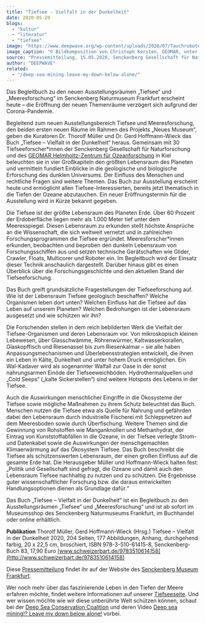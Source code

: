 ```yaml
---
title: "Tiefsee - Vielfalt in der Dunkelheit"
date: 2020-05-20
blogs: 
  - "kultur"
  - "literatur"
  - "tiefsee"
image: "https://www.deepwave.org/wp-content/uploads/2020/07/Tauchroboter_ROV_KIEL_6000_GEOMAR-scaled.jpg"
image_caption: "© Bildkomposition von Christoph Kersten, GEOMAR, unter Verwendung von Bildmaterial des MARUM – Zen­trum für Ma­ri­ne Um­welt­wis­sen­schaf­ten, Uni­ver­si­tät Bre­men (CC-BY 4.0)"
source: "Pressemitteilung, 15.05.2020, Senckenberg Gesellschaft für Naturforschung"
author: "DEEPWAVE"
related: 
  - "/deep-sea-mining-leave-my-down-below-alone/"
---
```


Das Begleitbuch zu den neuen Ausstellungsräumen „Tiefsee“ und „Meeresforschung“ im Senckenberg Naturmuseum Frankfurt erscheint heute – die Eröffnung der neuen Themenräume verzögert sich aufgrund der Corona-Pandemie.

Begleitend zum neuen Ausstellungsbereich Tiefsee und Meeresforschung, den beiden ersten neuen Räume im Rahmen des Projekts „Neues Museum“, geben die Kuratoren Dr. Thorolf Müller und Dr. Gerd Hoffmann-Wieck das Buch „Tiefsee – Vielfalt in der Dunkelheit“ heraus. Gemeinsam mit 30 Tiefseeforscher\*innen der Senckenberg Gesellschaft für Naturforschung und des [GEOMAR Helmholtz-Zentrum für Ozeanforschung](https://www.geomar.de/) in Kiel beleuchten sie in vier Großkapiteln den größten Lebensraum des Planeten und vermitteln fundiert Einblicke in die geologische und biologische Erforschung des dunklen Universums. Der Einfluss des Menschen und rechtliche Fragen sind weitere Themen. Das Buch zur Ausstellung erscheint heute und ermöglicht allen Tiefsee-Interessierten, bereits jetzt thematisch in die Tiefen der Ozeane abzutauchen. Ein neuer Eröffnungstermin für die Ausstellung wird in Kürze bekannt gegeben.

Die Tiefsee ist der größte Lebensraum des Planeten Erde. Über 60 Prozent der Erdoberfläche liegen mehr als 1.000 Meter tief unter dem Meeresspiegel. Diesen Lebensraum zu erkunden stellt höchste Ansprüche an die Wissenschaft, die sich weltweit vernetzt und in zahlreichen Forschungsprogrammen die Tiefsee ergründet. Meeresforscher\*innen erkunden, beobachten und beproben den dunkeln Lebensraum von Forschungsschiffen aus und setzen technische Gerätschaften wie Glider, Crawler, Floats, Multicorer und Roboter ein. Im Begleitbuch wird der Einsatz dieser Technik anschaulich dargestellt. Darüber hinaus gibt es einen Überblick über die Forschungsgeschichte und den aktuellen Stand der Tiefseeforschung.

Das Buch greift grundsätzliche Fragestellungen der Tiefseeforschung auf. Wie ist der Lebensraum Tiefsee geologisch beschaffen? Welche Organismen leben dort unten? Welchen Einfluss hat die Tiefsee auf das Leben auf unserem Planeten? Welchen Bedrohungen ist der Lebensraum ausgesetzt und wie schützen wir ihn?

Die Forschenden stellen in dem reich bebilderten Werk die Vielfalt der Tiefsee-Organismen und deren Lebensraum vor. Von mikroskopisch kleinen Lebewesen, über Glasschwämme, Röhrenwürmer, Kaltwasserkorallen, Glaskopffisch und Riesenassel bis zum Riesenkalmar – sie alle haben Anpassungsmechanismen und Überlebensstrategien entwickelt, die ihnen ein Leben in Kälte, Dunkelheit und unter hohem Druck ermöglichen. Ein Wal-Kadaver wird als sogenannter Walfall zur Oase in der sonst nahrungsarmen Einöde der Tiefseeweichböden. Hydrothermalquellen und „Cold Seeps“ („kalte Sickerstellen“) sind weitere Hotspots des Lebens in der Tiefsee.

Auch die Auswirkungen menschlicher Eingriffe in die Ökosysteme der Tiefsee sowie mögliche Maßnahmen zu ihrem Schutz beleuchtet das Buch. Menschen nutzen die Tiefsee etwa als Quelle für Nahrung und gefährden dabei den Lebensraum durch industrielle Fischerei mit Schleppnetzen auf dem Meeresboden sowie durch Überfischung. Weitere Themen sind die Gewinnung von Rohstoffen wie Manganknollen und Methanhydrat, der Eintrag von Kunststoffabfällen in die Ozeane, in der Tiefsee verlegte Strom- und Datenkabel sowie die Auswirkungen der menschgemachten Klimaerwärmung auf das Ökosystem Tiefsee. Das Buch beschreibt die Tiefsee als schützenswerten Lebensraum, der einen großen Einfluss auf die gesamte Erde hat. Die Herausgeber Müller und Hoffmann-Wieck halten fest: „Politik und Gesellschaft sind gefragt, die Ozeane und damit auch den Lebensraum Tiefsee nachhaltig zu nutzen und zu schützen. Die Ergebnisse guter wissenschaftlicher Forschung bzw. die daraus entwickelten Handlungsoptionen dienen als Grundlage dafür.“

Das Buch „Tiefsee – Vielfalt in der Dunkelheit“ ist ein Begleitbuch zu den Ausstellungsräumen „Tiefsee“ und „Meeresforschung“ und ist ab sofort im Museumsshop des Senckenberg Naturmuseums Frankfurt, im Buchhandel oder online erhältlich.

**Publikation** Thorolf Müller, Gerd Hoffmann-Wieck (Hrsg.) Tiefsee – Vielfalt in der Dunkelheit 2020, 204 Seiten, 177 Abbildungen, Anhang, durchgehend farbig, 20 x 22,5 cm, broschiert, ISBN 978-3-510-61415-8, Senckenberg-Buch 83, 17,90 Euro [www.schweizerbart.de/9783510614158](http://www.schweizerbart.de/9783510614158)

Diese [Pressemitteilung](https://www.senckenberg.de/de/pressemeldungen/tiefsee-vielfalt-in-der-dunkelheit/) findet ihr auf der Website des [Senckenberg Museum Frankfurt](https://museumfrankfurt.senckenberg.de/en/).

Wer noch mehr über das faszinierende Leben in den Tiefen der Meere erfahren möchte, findet weitere Informationen auf unserer [Tiefseeseite](https://www.deepwave.org/die-ozeane/die-tiefsee/). Und wer wissen möchte wie wir diese unberührte Welt schützen können, schaut bei der [Deep Sea Conservation Coalition](http://www.savethehighseas.org/) und deren Video [Deep sea mining!? Leave my down below alone!](https://www.deepwave.org/deep-sea-mining-leave-my-down-below-alone/) vorbei.
